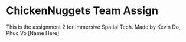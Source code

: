 # ChickenNuggets Team Assign
 This is the assignment 2 for Immersive Spatial Tech. Made by Kevin Do, Phuc Vo [Name Here]
